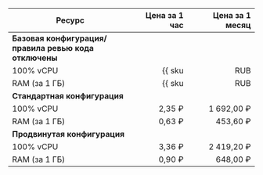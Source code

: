 | Ресурс | Цена за 1 час | Цена за 1 месяц |
|--------|-------:|-------:|
| **Базовая конфигурация/**</br>**правила ревью кода отключены** |
| 100% vCPU | {{ sku|RUB|gitlab.instance.cpu|string }} | {{ sku|RUB|gitlab.instance.cpu|month|string }} |
| RAM (за 1 ГБ) | {{ sku|RUB|gitlab.instance.ram|string }} | {{ sku|RUB|gitlab.instance.ram|month|string }} |
| **Стандартная конфигурация** |
| 100% vCPU | 2,35 ₽ | 1 692,00 ₽ |
| RAM (за 1 ГБ) | 0,63 ₽ | 453,60 ₽ |
| **Продвинутая конфигурация** |
| 100% vCPU | 3,36 ₽ | 2 419,20 ₽ |
| RAM (за 1 ГБ) | 0,90 ₽ | 648,00 ₽ |
